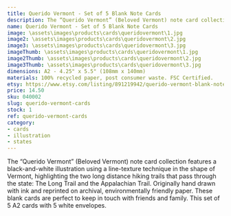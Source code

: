 ```yaml
---
title: Querido Vermont - Set of 5 Blank Note Cards
description: The “Querido Vermont” (Beloved Vermont) note card collection features a black-and-white illustration using a line-texture technique in the shape of Vermont, highlighting the two long distance hiking trails that pass through the state - The Long Trail and the Appalachian Trail. Originally hand drawn with ink and reprinted on archival, environmentally friendly paper.
name: Querido Vermont - Set of 5 Blank Note Cards
image: \assets\images\products\cards\queridovermont\1.jpg
image2: \assets\images\products\cards\queridovermont\2.jpg
image3: \assets\images\products\cards\queridovermont\3.jpg
imageThumb: \assets\images\products\cards\queridovermont\1.jpg
image2Thumb: \assets\images\products\cards\queridovermont\2.jpg
image3Thumb: \assets\images\products\cards\queridovermont\3.jpg
dimensions: A2 - 4.25" x 5.5" (108mm x 140mm)
materials: 100% recycled paper, post consumer waste. FSC Certified.
etsy: https://www.etsy.com/listing/891219942/querido-vermont-blank-note-card-set-5-a2
price: 14.50
sku: 040002
slug: querido-vermont-cards
stock: 1
ref: querido-vermont-cards
category:
- cards
- illustration
- states
---
```

The “Querido Vermont” (Beloved Vermont) note card collection features a black-and-white illustration using a line-texture technique in the shape of Vermont, highlighting the two long distance hiking trails that pass through the state: The Long Trail and the Appalachian Trail. Originally hand drawn with ink and reprinted on archival, environmentally friendly paper. These blank cards are perfect to keep in touch with friends and family. This set of 5 A2 cards with 5 white envelopes.
